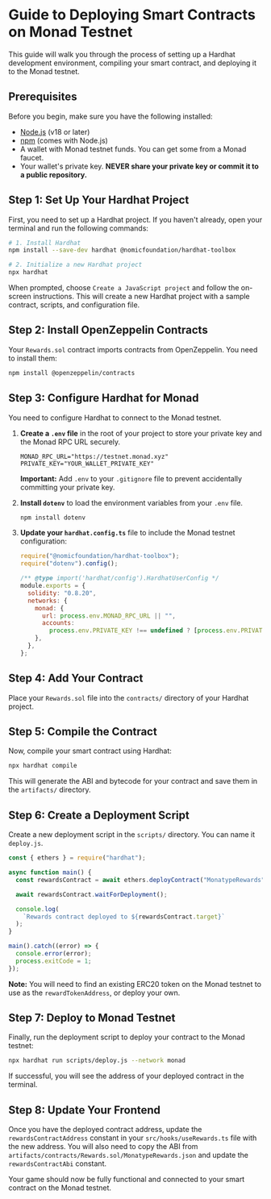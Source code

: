 # Guide to Deploying Smart Contracts on Monad Testnet

This guide will walk you through the process of setting up a Hardhat development environment, compiling your smart contract, and deploying it to the Monad testnet.

## Prerequisites

Before you begin, make sure you have the following installed:

*   [Node.js](https://nodejs.org/) (v18 or later)
*   [npm](https://www.npmjs.com/) (comes with Node.js)
*   A wallet with Monad testnet funds. You can get some from a Monad faucet.
*   Your wallet's private key. **NEVER share your private key or commit it to a public repository.**

## Step 1: Set Up Your Hardhat Project

First, you need to set up a Hardhat project. If you haven't already, open your terminal and run the following commands:

```bash
# 1. Install Hardhat
npm install --save-dev hardhat @nomicfoundation/hardhat-toolbox

# 2. Initialize a new Hardhat project
npx hardhat
```

When prompted, choose `Create a JavaScript project` and follow the on-screen instructions. This will create a new Hardhat project with a sample contract, scripts, and configuration file.

## Step 2: Install OpenZeppelin Contracts

Your `Rewards.sol` contract imports contracts from OpenZeppelin. You need to install them:

```bash
npm install @openzeppelin/contracts
```

## Step 3: Configure Hardhat for Monad

You need to configure Hardhat to connect to the Monad testnet.

1.  **Create a `.env` file** in the root of your project to store your private key and the Monad RPC URL securely.

    ```
    MONAD_RPC_URL="https://testnet.monad.xyz"
    PRIVATE_KEY="YOUR_WALLET_PRIVATE_KEY"
    ```
    **Important:** Add `.env` to your `.gitignore` file to prevent accidentally committing your private key.

2.  **Install `dotenv`** to load the environment variables from your `.env` file.
    ```bash
    npm install dotenv
    ```

3.  **Update your `hardhat.config.ts`** file to include the Monad testnet configuration:

    ```javascript
    require("@nomicfoundation/hardhat-toolbox");
    require("dotenv").config();

    /** @type import('hardhat/config').HardhatUserConfig */
    module.exports = {
      solidity: "0.8.20",
      networks: {
        monad: {
          url: process.env.MONAD_RPC_URL || "",
          accounts:
            process.env.PRIVATE_KEY !== undefined ? [process.env.PRIVATE_KEY] : [],
        },
      },
    };
    ```

## Step 4: Add Your Contract

Place your `Rewards.sol` file into the `contracts/` directory of your Hardhat project.

## Step 5: Compile the Contract

Now, compile your smart contract using Hardhat:

```bash
npx hardhat compile
```

This will generate the ABI and bytecode for your contract and save them in the `artifacts/` directory.

## Step 6: Create a Deployment Script

Create a new deployment script in the `scripts/` directory. You can name it `deploy.js`.

```javascript
const { ethers } = require("hardhat");

async function main() {
  const rewardsContract = await ethers.deployContract("MonatypeRewards");

  await rewardsContract.waitForDeployment();

  console.log(
    `Rewards contract deployed to ${rewardsContract.target}`
  );
}

main().catch((error) => {
  console.error(error);
  process.exitCode = 1;
});
```

**Note:** You will need to find an existing ERC20 token on the Monad testnet to use as the `rewardTokenAddress`, or deploy your own.

## Step 7: Deploy to Monad Testnet

Finally, run the deployment script to deploy your contract to the Monad testnet:

```bash
npx hardhat run scripts/deploy.js --network monad
```

If successful, you will see the address of your deployed contract in the terminal.

## Step 8: Update Your Frontend

Once you have the deployed contract address, update the `rewardsContractAddress` constant in your `src/hooks/useRewards.ts` file with the new address. You will also need to copy the ABI from `artifacts/contracts/Rewards.sol/MonatypeRewards.json` and update the `rewardsContractAbi` constant.

Your game should now be fully functional and connected to your smart contract on the Monad testnet.
